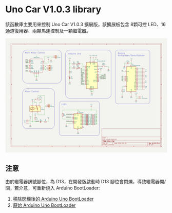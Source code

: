 # Uno Car V1.0.3 library

該函數庫主要用來控制 Uno Car V1.0.3 擴展版，該擴展板包含 8顆可控 LED、16通道復用器、兩顆馬達控制及一顆繼電器。

![擴展版原理圖](./extras/v1.0.3-fix-2-sch-1.png)

## 注意

由於繼電器訊號腳位，為 D13，在開發版啟動時 D13 腳位會閃爍，導致繼電器開/關，若介意，可重新燒入 Arduino BootLoader:

1. [移除閃爍後的 Arduino Uno BootLoader](./extras/optiboot_atmega328-no-led.hex)
2. [原始 Arduino Uno BootLoader](./extras/optiboot_atmega328.hex)

